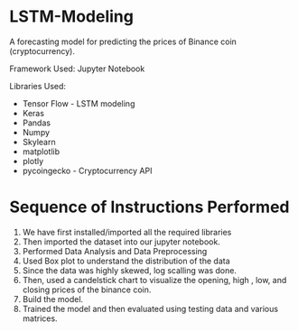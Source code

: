 # LSTM-Modeling
A forecasting model for predicting the prices of Binance coin (cryptocurrency).

Framework Used: Jupyter Notebook

Libraries Used: 
* Tensor Flow - LSTM modeling
* Keras
* Pandas
* Numpy 
* Skylearn
* matplotlib
* plotly
* pycoingecko - Cryptocurrency API

# Sequence of Instructions Performed

1. We have first installed/imported all the required libraries
2. Then imported the dataset into our jupyter notebook.
3. Performed Data Analysis and Data Preprocessing
4. Used Box plot to understand the distribution of the data
5. Since the data was highly skewed, log scalling was done.
6. Then, used a candelstick chart to visualize the opening, high , low, and closing prices of the binance coin.
7. Build the model.
8. Trained the model and then evaluated using testing data and various matrices.
